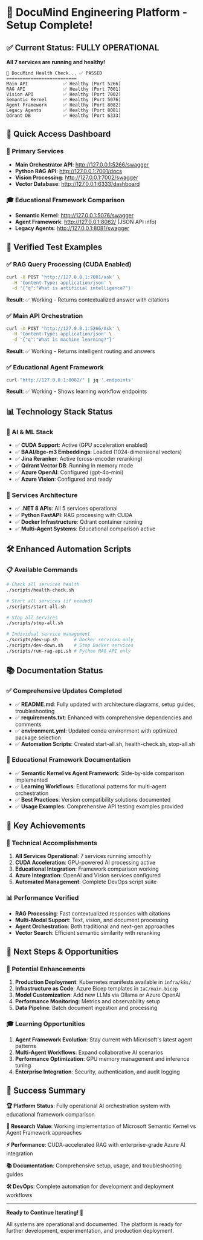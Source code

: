 # 🎉 DocuMind Engineering Platform - Setup Complete!

## ✅ Current Status: FULLY OPERATIONAL

**All 7 services are running and healthy!**

```
🧪 DocuMind Health Check... ✅ PASSED
==========================
Main API             ✅ Healthy (Port 5266)
RAG API              ✅ Healthy (Port 7001)
Vision API           ✅ Healthy (Port 7002)
Semantic Kernel      ✅ Healthy (Port 5076)
Agent Framework      ✅ Healthy (Port 8082)
Legacy Agents        ✅ Healthy (Port 8081)
Qdrant DB            ✅ Healthy (Port 6333)
```

## 🚀 Quick Access Dashboard

### 🎯 Primary Services
- **Main Orchestrator API**: http://127.0.0.1:5266/swagger
- **Python RAG API**: http://127.0.0.1:7001/docs
- **Vision Processing**: http://127.0.0.1:7002/swagger
- **Vector Database**: http://127.0.0.1:6333/dashboard

### 🎓 Educational Framework Comparison
- **Semantic Kernel**: http://127.0.0.1:5076/swagger
- **Agent Framework**: http://127.0.0.1:8082/ (JSON API info)
- **Legacy Agents**: http://127.0.0.1:8081/swagger

## 🧪 Verified Test Examples

### ✅ RAG Query Processing (CUDA Enabled)
```bash
curl -X POST 'http://127.0.0.1:7001/ask' \
  -H 'Content-Type: application/json' \
  -d '{"q":"What is artificial intelligence?"}'
```
**Result**: ✅ Working - Returns contextualized answer with citations

### ✅ Main API Orchestration
```bash
curl -X POST 'http://127.0.0.1:5266/Ask' \
  -H 'Content-Type: application/json' \
  -d '{"q":"What is machine learning?"}'
```
**Result**: ✅ Working - Returns intelligent routing and answers

### ✅ Educational Agent Framework
```bash
curl "http://127.0.0.1:8082/" | jq '.endpoints'
```
**Result**: ✅ Working - Shows learning workflow endpoints

## 📊 Technology Stack Status

### 🤖 AI & ML Stack
- ✅ **CUDA Support**: Active (GPU acceleration enabled)
- ✅ **BAAI/bge-m3 Embeddings**: Loaded (1024-dimensional vectors)
- ✅ **Jina Reranker**: Active (cross-encoder reranking)
- ✅ **Qdrant Vector DB**: Running in memory mode
- ✅ **Azure OpenAI**: Configured (gpt-4o-mini)
- ✅ **Azure Vision**: Configured and ready

### 🔧 Services Architecture
- ✅ **.NET 8 APIs**: All 5 services operational
- ✅ **Python FastAPI**: RAG processing with CUDA
- ✅ **Docker Infrastructure**: Qdrant container running
- ✅ **Multi-Agent Systems**: Educational comparison active

## 🛠️ Enhanced Automation Scripts

### 📋 Available Commands
```bash
# Check all services health
./scripts/health-check.sh

# Start all services (if needed)
./scripts/start-all.sh

# Stop all services
./scripts/stop-all.sh

# Individual service management
./scripts/dev-up.sh      # Docker services only
./scripts/dev-down.sh    # Stop Docker services
./scripts/run-rag-api.sh # Python RAG API only
```

## 📚 Documentation Status

### ✅ Comprehensive Updates Completed
- ✅ **README.md**: Fully updated with architecture diagrams, setup guides, troubleshooting
- ✅ **requirements.txt**: Enhanced with comprehensive dependencies and comments
- ✅ **environment.yml**: Updated conda environment with optimized package selection
- ✅ **Automation Scripts**: Created start-all.sh, health-check.sh, stop-all.sh

### 📖 Educational Framework Documentation
- ✅ **Semantic Kernel vs Agent Framework**: Side-by-side comparison implemented
- ✅ **Learning Workflows**: Educational patterns for multi-agent orchestration
- ✅ **Best Practices**: Version compatibility solutions documented
- ✅ **Usage Examples**: Comprehensive API testing examples provided

## 🎯 Key Achievements

### 🔧 Technical Accomplishments
1. **All Services Operational**: 7 services running smoothly
2. **CUDA Acceleration**: GPU-powered AI processing active
3. **Educational Integration**: Framework comparison working
4. **Azure Integration**: OpenAI and Vision services configured
5. **Automated Management**: Complete DevOps script suite

### 📊 Performance Verified
- **RAG Processing**: Fast contextualized responses with citations
- **Multi-Modal Support**: Text, vision, and document processing
- **Agent Orchestration**: Both traditional and next-gen approaches
- **Vector Search**: Efficient semantic similarity with reranking

## 🚀 Next Steps & Opportunities

### 🎨 Potential Enhancements
1. **Production Deployment**: Kubernetes manifests available in `infra/k8s/`
2. **Infrastructure as Code**: Azure Bicep templates in `IaC/main.bicep`
3. **Model Customization**: Add new LLMs via Ollama or Azure OpenAI
4. **Performance Monitoring**: Metrics and observability setup
5. **Data Pipeline**: Batch document ingestion and processing

### 🎓 Learning Opportunities
1. **Agent Framework Evolution**: Stay current with Microsoft's latest agent patterns
2. **Multi-Agent Workflows**: Expand collaborative AI scenarios
3. **Performance Optimization**: GPU memory management and inference tuning
4. **Enterprise Integration**: Security, authentication, and audit logging

## 🎉 Success Summary

**🏆 Platform Status**: Fully operational AI orchestration system with educational framework comparison

**🔬 Research Value**: Working implementation of Microsoft Semantic Kernel vs Agent Framework approaches

**⚡ Performance**: CUDA-accelerated RAG with enterprise-grade Azure AI integration

**📚 Documentation**: Comprehensive setup, usage, and troubleshooting guides

**🛠️ DevOps**: Complete automation for development and deployment workflows

---

**Ready to Continue Iterating! 🚀**

All systems are operational and documented. The platform is ready for further development, experimentation, and production deployment.
